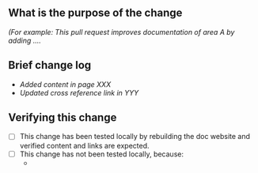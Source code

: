 <!--
*Thank you very much for contributing to the Ozmosis Widget, by OzMage - we are happy that you want to help us! To help the community review your contribution in the best possible way, please go through the checklist below, which will get the contribution into a shape in which it can be best reviewed.*

*Please understand that we do not do this to make contributions to this repository a hassle. In order to uphold a high standard of quality for code contributions, while at the same time managing a large number of contributions, we need contributors to prepare the contributions well, and give reviewers enough contextual information for the review. Please also understand that contributions that do not follow this guide will take longer to review and thus typically be picked up with lower priority by the community.*

## Contribution Checklist

  - Name the pull request in the form "[ISSUE-XXXX] [component/file/reference] Title of the pull request", where *XXXX* should be replaced by the actual issue number (if any). Skip *component* if you are unsure about which is the best component.

  - Fill out the template below to describe the changes contributed by the pull request. That will give reviewers the context they need to do the review.

  - Each pull request should address only one issue, not mix up code from multiple issues.
  
  - Each commit in the pull request has a meaningful commit message. Please follow the CONTRIBUTING guide.

  - Once all items of the checklist are addressed, remove the above text and this checklist, leaving only the filled out template below.

**(The sections below can be removed for hot fixes of typos)**
-->

<!-- markdownlint-disable MD041 -->

## What is the purpose of the change

*(For example: This pull request improves documentation of area A by adding ....*

## Brief change log

<!-- For Example: -->
- *Added content in page XXX*
- *Updated cross reference link in YYY*

## Verifying this change

<!-- Select one or the other -->

- [ ] This change has been tested locally by rebuilding the doc website and verified content and links are expected.
- [ ] This change has not been tested locally, because:
  - <!-- Explain why -->
